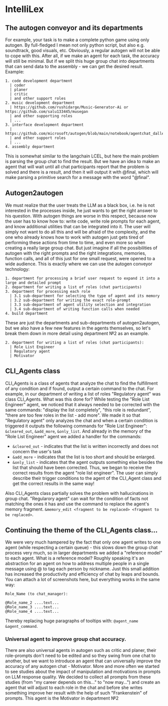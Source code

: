 # IntelliLex
## The autogen conveyor and its departments
For example, your task is to make a complete python game using only autogen. By full-fledged I mean not only python script, but also e.g. soundtrack, good visuals, etc.
Obviously, a regular autogen will not be able to cope with this. After all, if we make an agent for each task, the accuracy will still be minimal. But if we split this huge group chat into departments that can send data to the assembly - we can get the desired result.
Example:
```
1. code development department
  | coder
  | planer
  | critic
  | and other support roles
2. music development department
  | https://github.com/rushidarge/Music-Generator-Ai or https://github.com/salu133445/musegan
  | and other supporting roles
  | ...
3. interface development department
  | https://github.com/microsoft/autogen/blob/main/notebook/agentchat_dalle_and_gpt4v.ipynb
  | and other support roles
  | ...
4. assembly department
```
This is somewhat similar to the langchain LCEL, but here the main problem is parsing the group chat to find the result. But we have an idea to make an agent that will wait until all chat participants report that the problem is solved and there is a result, and then it will output it with @final, which will make parsing a primitive search for a message with the word "@final".

## Autogen2autogen
We must realize that the user treats the LLM as a black box, i.e. he is not interested in the processes inside, he just wants to get the right answer to his question. With autogen things are worse in this respect, because now the user has to know how to: write code, write role prompts for each agent, and know additional utilities that can be integrated into it. The user will simply not want to do all this and will be afraid of the complexity, and the one who already knows how to work with autogen just gets tired of performing these actions from time to time, and even more so when creating a really large group chat. But just imagine if all the possibilities of autogen with the right prompts and the right integrations, memories, function calls, and all of this just for one small request, were opened to a wide audience. This is exactly where we can use the autogen conveyor technology:
```
1. department for processing a brief user request to expand it into a large and detailed prompt 
2. department for writing a list of roles (chat participants)
3. department for processing each role
  | 3.1 sub-department for selecting the type of agent and its memory
  | 3.2 sub-department for writing the exact role-prompt
  | 3.3 sub-department of agent utility selection and integration
  | 3.4 sub-department of writing function calls when needed
4. build department
```
These are just the departments and sub-departments of autogen2autogen, but we also have a few new features in the agents themselves, so let's break them down in more detail using department №2 as an example.
```
2. department for writing a list of roles (chat participants):
  | Role List Engineer
  | Regulatory agent
  | Motivator
```
## CLI_Agents class
CLI_Agents is a class of agents that analyze the chat to find the fulfillment of any condition and if found, output a certain command to the chat. For example, in our department of writing a list of roles "Regulatory agent" was class CLI_Agents. What was this done for? While testing the "Role List Engineer" agent, we noticed that it always needed to be corrected with the same commands: "display the list completely", "this role is redundant", "there are too few roles in the list - add more". We made it so that "Regulatory agent" only analyzes the chat and when a certain condition is triggered it outputs the following commands for "Role List Engineer": `&cleared_out`, `&add_more`, `&only_list`. And already in the memory of the "Role List Engineer" agent we added a handler for the commands:
* ```&cleared_out``` - indicates that the list is written incorrectly and does not concern the user's task
* ```&add_more``` - indicates that the list is too short and should be enlarged.
* ```&only_list``` - indicates that the agent outputs something else besides the list that should have been corrected.
Thus, we began to receive the correct results from the agent "role list engineer". The user can simply describe their trigger conditions to the agent of the CLI_Agent class and get the correct results in the same way!

Also CLI_Agents class partially solves the problem with hallucinations in group chat. "Regularory agent" can wait for the condition of facts not matching the ones it has and use the command to replace the agent's memory fragment.
`&memory_edit <fragment to be replaced> <fragment to be replaced>`.
## Continuing the theme of the CLI_Agents class...
We were very much hampered by the fact that only one agent writes to one agent (while respecting a certain queue) - this slows down the group chat process very much, so in larger departments we added a "reference model" to each agent. What is a reference model? Roughly speaking it's an abstraction for an agent on how to address multiple people in a single message using @ to tag each person by nickname. Just this small addition has increased the productivity and efficiency of chat by leaps and bounds. You can attach a lot of screenshots here, but everything works in the same way:
```
Role_Name (to chat_manager):

@Role_name_2 ....text...
@Role_name_3 ....text...
@Role_name_4 ....text...
```
Thereby replacing huge paragraphs of tooltips with: `@agent_name &agent_command`.
### Universal agent to improve group chat accuracy.
There are also universal agents in autogen such as critic and planer, their role-prompts don't need to be edited and so they swing from one chat to another, but we want to introduce an agent that can universally improve the accuracy of any autogen chat - Motivator.
More and more often we started to see studies about the impact of manipulation and motivations in prompts on LLM response quality. We decided to collect all prompts from these studies (from "my career depends on this..." to "now may...") and create an agent that will adjust to each role in the chat and before she writes something improve her result with the help of such "Frankenstein" of prompts. This agent is the Motivator in department №2
